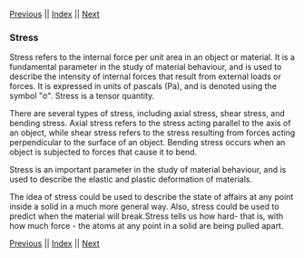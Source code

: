 [Previous](StrainField.md) || [Index](../../index.md) || [Next](StressField.md)

### Stress

Stress refers to the internal force per unit 
area in an object or material. It is a 
fundamental parameter in the study of 
material behaviour, and is used to describe 
the intensity of internal forces that result 
from external loads or forces. It is 
expressed in units of pascals (Pa), and is 
denoted using the symbol "σ". Stress is a 
tensor quantity.

There are several types of stress, including 
axial stress, shear stress, and bending 
stress. Axial stress refers to the stress 
acting parallel to the axis of an object, 
while shear stress refers to the stress 
resulting from forces acting perpendicular to 
the surface of an object. Bending stress 
occurs when an object is subjected to forces 
that cause it to bend.

Stress is an important parameter in the study 
of material behaviour, and is used to 
describe the elastic and plastic deformation 
of materials.

The idea of stress could be used to describe 
the state of affairs at any point inside a 
solid in a much more general way. Also, 
stress could be used to predict when the 
material will break.Stress tells us how 
hard- that is, with how much force - the 
atoms at any point in a solid are being 
pulled apart.

[Previous](StrainField.md) || [Index](../../index.md) || [Next](StressField.md)
